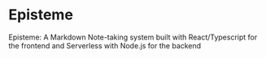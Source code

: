 # Episteme

Episteme: A Markdown Note-taking system built with React/Typescript for the frontend and Serverless with Node.js for the backend
